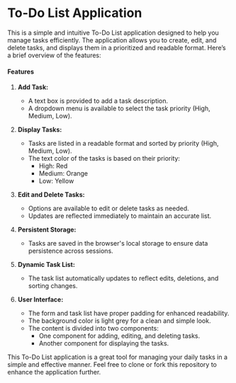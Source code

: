 # To-Do List Application

This is a simple and intuitive To-Do List application designed to help you manage tasks efficiently. The application allows you to create, edit, and delete tasks, and displays them in a prioritized and readable format. Here’s a brief overview of the features:

#### Features

1. **Add Task:**
   - A text box is provided to add a task description.
   - A dropdown menu is available to select the task priority (High, Medium, Low).

2. **Display Tasks:**
   - Tasks are listed in a readable format and sorted by priority (High, Medium, Low).
   - The text color of the tasks is based on their priority:
     - High: Red
     - Medium: Orange
     - Low: Yellow

3. **Edit and Delete Tasks:**
   - Options are available to edit or delete tasks as needed.
   - Updates are reflected immediately to maintain an accurate list.

4. **Persistent Storage:**
   - Tasks are saved in the browser's local storage to ensure data persistence across sessions.

5. **Dynamic Task List:**
   - The task list automatically updates to reflect edits, deletions, and sorting changes.

6. **User Interface:**
   - The form and task list have proper padding for enhanced readability.
   - The background color is light grey for a clean and simple look.
   - The content is divided into two components:
     - One component for adding, editing, and deleting tasks.
     - Another component for displaying the tasks.

This To-Do List application is a great tool for managing your daily tasks in a simple and effective manner. Feel free to clone or fork this repository to enhance the application further.
